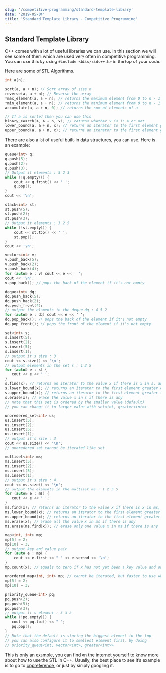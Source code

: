 ```yaml
---
slug: '/competitive-programming/standard-template-library'
date: '2019-05-04'
title: 'Standard Template Library - Competitive Programming'
---
```


## Standard Template Library

C++ comes with a lot of useful libraries we can use. In this section we will see some of them which are used very often in competitive programming. You can use this by using `#include <bits/stdc++.h>` in the top of your code.

Here are some of STL Algorithms.

```c++
int a[n];

sort(a, a + n); // Sort array of size n
reverse(a, a + n); // Reverse the array
*max_element(a, a + n); // returns the maximum element from 0 to n - 1 in a
*min_element(a, a + n); // returns the minimum element from 0 to n - 1 in a
accumulate(a, a + n, 0); // returns the sum of elements of a

// If a is sorted then you can use this
binary_search(a, a + n, x); // returns whether x is in a or not
lower_bound(a, a + n, x); // returns an iterator to the first element greater or equal to x in a
upper_bound(a, a + n, x); // returns an iterator to the first element greater to x in a

```

There are also a lot of useful built-in data structures, you can use. Here is an example:

```c++
queue<int> q;
q.push(5);
q.push(2);
q.push(3);
// Output it elements : 5 2 3
while (!q.empty()) {
    cout << q.front() << ' ';
    q.pop();
}
cout << '\n';

stack<int> st;
st.push(5);
st.push(2);
st.push(3);
// Output it elements : 3 2 5
while (!st.empty()) {
    cout << st.top() << ' ';
    st.pop();
}
cout << '\n';

vector<int> v;
v.push_back(5);
v.push_back(2);
v.push_back(4);
for (auto& e : v) cout << e << ' ';
cout << '\n';
v.pop_back(); // pops the back of the element if it's not empty

deque<int> dq;
dq.push_back(5);
dq.push_back(2);
dq.push_front(4);
// output the elements in the deque dq : 4 5 2
for (auto& e : dq) cout << e << ‘ ‘;
dq.pop_back(); // pops the back of the element if it's not empty
dq.pop_front(); // pops the front of the element if it's not empty

set<int> s;
s.insert(5);
s.insert(2);
s.insert(5);
s.insert(1);
// output it's size : 3
cout << s.size() << '\n';
// output elements in the set s : 1 2 5
for (auto& e : s) {
   cout << e << ' ';
}
s.find(x); // returns an iterator to the value x if there is x in s, and returns s.end() otherwise
s.lower_bound(x); // returns an iterator to the first element greater or equal to x in s
s.upper_bound(x); // returns an iterator to the first element greater to x in s
s.erase(x); // erase the value x in s if there is any
// note that this set is ordered by the smaller value (default)
// you can change it to larger value with set<int, greater<int>>

unoredered_set<int> us;
us.insert(5);
us.insert(2);
us.insert(5);
us.insert(1);
// output it's size : 3
cout << us.size() << '\n';
// unoredered_set cannot be iterated like set

multiset<int> ms;
ms.insert(5);
ms.insert(2);
ms.insert(5);
ms.insert(1);
// output it's size : 4
cout << ms.size() << '\n';
// output the elements in the multiset ms : 1 2 5 5
for (auto& e : ms) {
   cout << e << ' ';
}
ms.find(x); // returns an iterator to the value x if there is x in ms, and returns ms.end() otherwise
ms.lower_bound(x); // returns an iterator to the first element greater or equal to x in ms
ms.upper_bound(x); // returns an iterator to the first element greater to x in ms
ms.erase(x); // erase all the value x in ms if there is any
ms.erase(ms.find(x)); // erase only one value x in ms if there is any

map<int, int> mp;
mp[5] = 2;
mp[10] = 3;
// output key and value pair
for (auto e : mp) {
    cout << e.first << " " << e.second << '\n';
}
mp.count(x); // equals to zero if x has not yet been a key value and one otherwise

unordered_map<int, int> mp; // cannot be iterated, but faster to use when storing integers
mp[5] = 2;
mp[10] = 3;

priority_queue<int> pq;
pq.push(2);
pq.push(5);
pq.push(3);
// output it's element : 5 3 2
while (!pq.empty()) {
   cout << pq.top() << " ";
   pq.pop();
}
// Note that the default is storing the biggest element in the top
// you can also configure it to smallest element first, by doing
// priority_queue<int, vector<int>, greater<int>>
```

This is only an example, you can find on the internet yourself to know more about how to use the STL in C++. Usually, the best place to see it’s example is to go to [cppreference](https://en.cppreference.com/), or just by simply googling it.